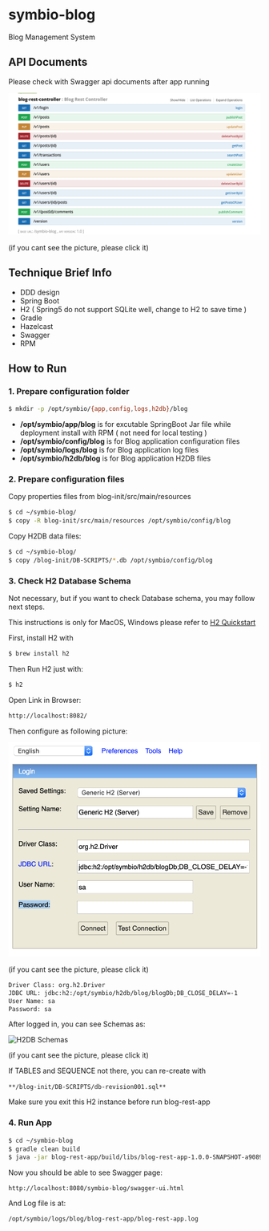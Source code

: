 # symbio-blog

Blog Management System

## API Documents

Please check with Swagger api documents after app running

![Swagger](https://github.com/villim/symbio-blog/blob/master/documents/swagger-apis-doc.png)

(if you cant see the picture, please click it)

## Technique Brief Info

* DDD design
* Spring Boot
* H2 ( Spring5 do not support SQLite well, change to H2 to save time ) 
* Gradle
* Hazelcast
* Swagger
* RPM
 
## How to Run

### 1. Prepare configuration folder

```bash
$ mkdir -p /opt/symbio/{app,config,logs,h2db}/blog
```

* **/opt/symbio/app/blog** is for excutable SpringBoot Jar file while deployment install with RPM ( not need for local testing )
* **/opt/symbio/config/blog** is for Blog application configuration files
* **/opt/symbio/logs/blog** is for Blog application log files
* **/opt/symbio/h2db/blog** is for Blog application H2DB files

### 2. Prepare configuration files

Copy properties files from blog-init/src/main/resources
```bash
$ cd ~/symbio-blog/
$ copy -R blog-init/src/main/resources /opt/symbio/config/blog
```

Copy H2DB data files:
```bash
$ cd ~/symbio-blog/
$ copy /blog-init/DB-SCRIPTS/*.db /opt/symbio/config/blog

```


### 3. Check H2 Database Schema

Not necessary, but if you want to check Database schema, you may follow next steps.

This instructions is only for MacOS, Windows please refer to [H2 Quickstart](http://h2database.com/html/quickstart.html)

First, install H2 with

```bash
$ brew install h2
```

Then Run H2 just with:

```bash
$ h2
```

Open Link in Browser:
```bash
http://localhost:8082/
```

Then configure as following picture:

![H2DB Login](https://github.com/villim/symbio-blog/blob/master/documents/H2DB-login.png)

(if you cant see the picture, please click it)

```text
Driver Class: org.h2.Driver
JDBC URL: jdbc:h2:/opt/symbio/h2db/blog/blogDb;DB_CLOSE_DELAY=-1
User Name: sa
Password: sa
```

After logged in, you can see Schemas as:

![H2DB Schemas](https://github.com/villim/symbio-blog/tree/master/documents/H2DB-schemas.png)

(if you cant see the picture, please click it)


If TABLES and SEQUENCE not there, you can re-create with 

```**/blog-init/DB-SCRIPTS/db-revision001.sql**```

Make sure you exit this H2 instance before run blog-rest-app

### 4. Run App

```bash
$ cd ~/symbio-blog
$ gradle clean build
$ java -jar blog-rest-app/build/libs/blog-rest-app-1.0.0-SNAPSHOT-a908931.jar
``` 

Now you should be able to see Swagger page: 
```
http://localhost:8080/symbio-blog/swagger-ui.html
```

And Log file is at: 
```
/opt/symbio/logs/blog/blog-rest-app/blog-rest-app.log
```